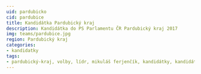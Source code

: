 ```yaml
---
uid: pardubicko
cid: pardubice
title: Kandidátka Pardubický kraj
description: Kandidátka do PS Parlamentu ČR Pardubický kraj 2017
img: teams/pardubice.jpg
region: Pardubický kraj
categories:
- kandidatky
tags:
- pardubický-kraj, volby, lídr, mikuláš ferjenčík, kandidátky, kandidáti, leadr, pardubice  
---
```

